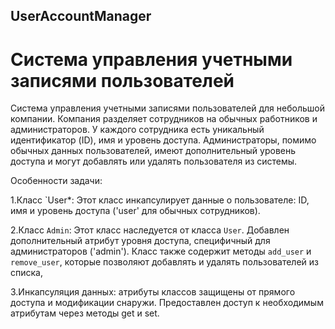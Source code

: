 ## UserAccountManager
# Система управления учетными записями пользователей
Система управления учетными записями пользователей для 
небольшой компании. Компания разделяет сотрудников на обычных 
работников и администраторов. У каждого сотрудника есть уникальный
идентификатор (ID), имя и уровень доступа. Администраторы, помимо 
обычных данных пользователей, имеют дополнительный уровень доступа
и могут добавлять или удалять пользователя из системы.

Особенности задачи:

1.Класс `User*: Этот класс  инкапсулирует данные 
о пользователе: ID, имя и уровень доступа ('user' для обычных
сотрудников).

2.Класс `Admin`: Этот класс  наследуется от класса `User`.
Добавлен дополнительный атрибут уровня доступа, специфичный для
администраторов ('admin'). Класс также содержит
методы `add_user` и `remove_user`, которые позволяют добавлять 
и удалять пользователей из списка, 

3.Инкапсуляция данных:  атрибуты классов защищены 
от прямого доступа и модификации снаружи. Предоставлен доступ к 
необходимым атрибутам через методы  get и set.
